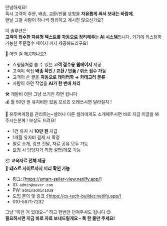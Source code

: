 안녕하세요!  
혹시 고객이 주문, 배송, 교환/반품 요청을 **자유롭게 써서 보내는 바람에**,  
맨날 그걸 사람이 하나씩 정리하고 계시진 않으신가요?

이 솔루션은  
**고객이 접수한 자유형 텍스트를 자동으로 정리해주는 AI 시스템**입니다.
거기에 커스텀화 가능한 주문접수 페이지 까지 제공해드리구요!

📌 어떤 걸 제공하나요?
- 쇼핑몰처럼 쓸 수 있는 **고객 접수용 웹페이지** 제공  
- 고객이 직접 **배송 확인 / 교환 / 반품 / 취소 접수 가능**  
- 고객이 쓴 글을 **자동으로 데이터화 → 카테고리 분류**  
- 사람이 하던 작업을 **AI가 한 번에 처리**  

🛠 개발비 0원! 그냥 쓰기만 하면 됩니다  
💰 월 50만 원 유지비만 있음 모르죠 오래쓰시면 달라질지 ! 

📣 유투버계정을 관리하는~셀러나 다른 셀러에게도 소개해주시면 
    바로 지금 이글을 봐주시는분께 ! 보상도 드려요!
- 1건 유치 시 **10만 원** 지급  
- 1개월 유지비 결제 시 확정  
- 말로 소개, 링크 전달, 자료 공유 모두 가능  
- 요청 시 담당자가 직접 설명/데모 가능  

📦 **교육자료 전체 제공**  
🧪 **테스트 사이트까지 미리 확인 가능**  
- 링크: [https://smart-seller-view.netlify.app/]  
- ID: `admin@naver.com`  
- PW: `adminadmin1029`
- 도입 문의 및 링크 :[https://cx-tech-builder.netlify.app/]
- 010-5871-7232

그냥 “이런 거 있대요~” 하고 한번만 던져주셔도 됩니다 😊  
**필요하시면 지금 바로 자료 보내드릴게요 – 톡 한 줄만 주세요!**